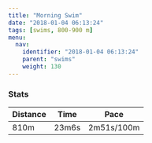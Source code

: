 ```yaml
---
title: "Morning Swim"
date: "2018-01-04 06:13:24"
tags: [swims, 800-900 m]
menu:
  nav:
    identifier: "2018-01-04 06:13:24"
    parent: "swims"
    weight: 130
---
```


### Stats

| Distance | Time | Pace |
|----------|------|------|
|810m|23m6s|2m51s/100m|
